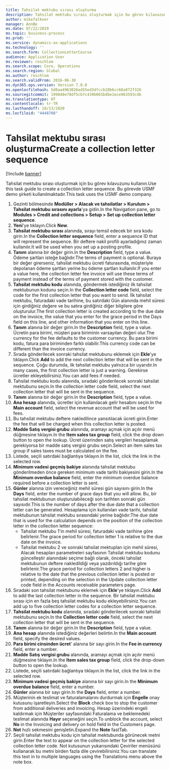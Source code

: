 ```yaml
---
title: Tahsilat mektubu sırası oluşturma
description: Tahsilat mektubu sırası oluşturmak için bu görev kılavuzunu kullanın.
author: mikefalkner
manager: AnnBe
ms.date: 07/22/2019
ms.topic: business-process
ms.prod: ''
ms.service: dynamics-ax-applications
ms.technology: ''
ms.search.form: CollectionLetterCourse
audience: Application User
ms.reviewer: roschlom
ms.search.scope: Core, Operations
ms.search.region: Global
ms.author: roschlom
ms.search.validFrom: 2016-06-30
ms.dyn365.ops.version: Version 7.0.0
ms.openlocfilehash: 5d8aa4963026ad55ed3dfccb28b6cc68a872f326
ms.sourcegitcommit: 199848e78df5cb7c439b001bdbe1ece963593cdb
ms.translationtype: HT
ms.contentlocale: tr-TR
ms.lasthandoff: 10/13/2020
ms.locfileid: "4448708"
---
```

# <a name="create-a-collection-letter-sequence"></a><span data-ttu-id="35210-103">Tahsilat mektubu sırası oluşturma</span><span class="sxs-lookup"><span data-stu-id="35210-103">Create a collection letter sequence</span></span>

[!include [banner](../../includes/banner.md)]

<span data-ttu-id="35210-104">Tahsilat mektubu sırası oluşturmak için bu görev kılavuzunu kullanın.</span><span class="sxs-lookup"><span data-stu-id="35210-104">Use this task guide to create a collection letter sequence.</span></span> <span data-ttu-id="35210-105">Bu görevde USMF demo şirketi kullanılmaktadır.</span><span class="sxs-lookup"><span data-stu-id="35210-105">This task uses the USMF demo company.</span></span>

1. <span data-ttu-id="35210-106">Gezinti bölmesinde **Modüller > Alacak ve tahsilatlar > Kurulum > Tahsilat mektubu sırasını ayarla**'ya gidin.</span><span class="sxs-lookup"><span data-stu-id="35210-106">In the Navigation pane, go to **Modules > Credit and collections > Setup > Set up collection letter sequence**.</span></span>
2. <span data-ttu-id="35210-107">**Yeni**'ye tıklayın.</span><span class="sxs-lookup"><span data-stu-id="35210-107">Click **New**.</span></span>
3. <span data-ttu-id="35210-108">**Tahsilat mektubu sırası** alanında, sırayı temsil edecek bir sıra kodu girin.</span><span class="sxs-lookup"><span data-stu-id="35210-108">In the **Collection letter sequence** field, enter a sequence ID that will represent the sequence.</span></span> <span data-ttu-id="35210-109">Bir deftere nakil profili ayarladığınız zaman kullanılır.</span><span class="sxs-lookup"><span data-stu-id="35210-109">It will be used when you set up a posting profile.</span></span>
4. <span data-ttu-id="35210-110">**Tanım** alanına bir değer girin.</span><span class="sxs-lookup"><span data-stu-id="35210-110">In the **Description** field, type a value.</span></span>  <span data-ttu-id="35210-111">Ödeme şartları isteğe bağlıdır.</span><span class="sxs-lookup"><span data-stu-id="35210-111">The terms of payment is optional.</span></span> <span data-ttu-id="35210-112">Buraya bir değer girerseniz, tahsilat mektubu ücreti faturasında, müşteriyle depolanan ödeme şartları yerine bu ödeme şartları kullanılır.</span><span class="sxs-lookup"><span data-stu-id="35210-112">If you enter a value here, the collection letter fee invoice will use these terms of payment instead of the terms of payment stored with the customer.</span></span>  
5. <span data-ttu-id="35210-113">**Tahsilat mektubu kodu** alanında, göndermek istediğiniz ilk tahsilat mektubunun kodunu seçin.</span><span class="sxs-lookup"><span data-stu-id="35210-113">In the **Collection letter code** field, select the code for the first collection letter that you want to send.</span></span> <span data-ttu-id="35210-114">İlk tahsilat mektubu, faturadaki vade tarihine, bu satırdaki Gün alanında mehil süresi için girdiğiniz değere ve bu satıra girdiğiniz diğer bilgilere göre oluşturulur.</span><span class="sxs-lookup"><span data-stu-id="35210-114">The first collection letter is created according to the due date on the invoice, the value that you enter for the grace period in the Days field on this line, and other information that you enter on this line.</span></span>  
6. <span data-ttu-id="35210-115">**Tanım** alanına bir değer girin.</span><span class="sxs-lookup"><span data-stu-id="35210-115">In the **Description** field, type a value.</span></span> <span data-ttu-id="35210-116">Ücretin para birimi, müşteri para biriminin varsayılan değeri olur.</span><span class="sxs-lookup"><span data-stu-id="35210-116">The currency for the fee defaults to the customer currency.</span></span> <span data-ttu-id="35210-117">Bu para birimi kodu, fatura para biriminden farklı olabilir.</span><span class="sxs-lookup"><span data-stu-id="35210-117">This currency code can be different than the invoice currency.</span></span>  
7. <span data-ttu-id="35210-118">Sırada gönderilecek sonraki tahsilat mektubunu eklemek için **Ekle**'ye tıklayın.</span><span class="sxs-lookup"><span data-stu-id="35210-118">Click **Add** to add the next collection letter that will be sent in the sequence.</span></span> <span data-ttu-id="35210-119">Çoğu durumda, ilk tahsilat mektubu yalnızca bir uyarıdır.</span><span class="sxs-lookup"><span data-stu-id="35210-119">In many cases, the first collection letter is just a warning.</span></span> <span data-ttu-id="35210-120">Gerekirse ücretler ekleyebilirsiniz.</span><span class="sxs-lookup"><span data-stu-id="35210-120">You can add fees if needed.</span></span>  
8. <span data-ttu-id="35210-121">Tahsilat mektubu kodu alanında, sıradaki gönderilecek sonraki tahsilat mektubunu seçin.</span><span class="sxs-lookup"><span data-stu-id="35210-121">In the collection letter code field, select the next collection letter that will be sent in the sequence.</span></span>
9. <span data-ttu-id="35210-122">**Tanım** alanına bir değer girin.</span><span class="sxs-lookup"><span data-stu-id="35210-122">In the **Description** field, type a value.</span></span>
10. <span data-ttu-id="35210-123">**Ana hesap** alanında, ücretler için kullanılacak gelir hesabını seçin.</span><span class="sxs-lookup"><span data-stu-id="35210-123">In the **Main account** field, select the revenue account that will be used for fees.</span></span>
11. <span data-ttu-id="35210-124">Bu tahsilat mektubu deftere nakledilince yansıtılacak ücreti girin.</span><span class="sxs-lookup"><span data-stu-id="35210-124">Enter the fee that will be charged when this collection letter is posted.</span></span>
12. <span data-ttu-id="35210-125">**Madde Satış vergisi grubu** alanında, aramayı açmak için açılır menü düğmesine tıklayın.</span><span class="sxs-lookup"><span data-stu-id="35210-125">In the **Item sales tax group** field, click the drop down button to open the lookup.</span></span> <span data-ttu-id="35210-126">Ücret üzerinden satış vergileri hesaplamak gerekiyorsa bir madde satış vergisi grubu seçin.</span><span class="sxs-lookup"><span data-stu-id="35210-126">Select an item sales tax group if sales taxes must be calculated on the fee.</span></span>  
13. <span data-ttu-id="35210-127">Listede, seçili satırdaki bağlantıya tıklayın.</span><span class="sxs-lookup"><span data-stu-id="35210-127">In the list, click the link in the selected row.</span></span>
14. <span data-ttu-id="35210-128">**Minimum vadesi geçmiş bakiye** alanında tahsilat mektubu gönderilmeden önce gereken minimum vade tarihi bakiyesini girin.</span><span class="sxs-lookup"><span data-stu-id="35210-128">In the **Minimum overdue balance** field, enter the minimum overdue balance required before a collection letter is sent.</span></span>
15. <span data-ttu-id="35210-129">**Günler** alanına izin vereceğiniz mehil süresi gün sayısını girin.</span><span class="sxs-lookup"><span data-stu-id="35210-129">In the **Days** field, enter the number of grace days that you will allow.</span></span> <span data-ttu-id="35210-130">Bu, bir tahsilat mektubunun oluşturulabileceği son tarihten sonraki gün sayısıdır.</span><span class="sxs-lookup"><span data-stu-id="35210-130">This is the number of days after the due date that a collection letter can be generated.</span></span> <span data-ttu-id="35210-131">Hesaplama için kullanılan vade tarihi, tahsilat mektubunun tahsilat mektubu sırasındaki yerine bağlıdır:</span><span class="sxs-lookup"><span data-stu-id="35210-131">The due date that is used for the calculation depends on the position of the collection letter in the collection letter sequence:</span></span>
    - <span data-ttu-id="35210-132">Tahsilat mektubu 1'in mehil süresi, faturadaki vade tarihine göre belirlenir.</span><span class="sxs-lookup"><span data-stu-id="35210-132">The grace period for collection letter 1 is relative to the due date on the invoice.</span></span>
    - <span data-ttu-id="35210-133">Tahsilat mektubu 2 ve sonraki tahsilat mektupları için mehil süresi, Alacak hesapları parametreleri sayfasının Tahsilat mektubu kodunu güncelleştir alanındaki seçime bağlı olarak, önceki tahsilat mektubunun deftere nakledildiği veya yazdırıldığı tarihe göre belirlenir.</span><span class="sxs-lookup"><span data-stu-id="35210-133">The grace period for collection letters 2 and higher is relative to the date that the previous collection letter is posted or printed, depending on the selection in the Update collection letter code field in the Accounts receivable parameters page.</span></span>  
16. <span data-ttu-id="35210-134">Sıradaki son tahsilat mektubunu eklemek için **Ekle**'ye tıklayın.</span><span class="sxs-lookup"><span data-stu-id="35210-134">Click **Add** to add the last collection letter in the sequence.</span></span> <span data-ttu-id="35210-135">Bir tahsilat mektubu sırası için en fazla beş tahsilat mektubu kodu ekleyebilirsiniz.</span><span class="sxs-lookup"><span data-stu-id="35210-135">You can add up to five collection letter codes for a collection letter sequence.</span></span>  
17. <span data-ttu-id="35210-136">**Tahsilat mektubu kodu** alanında, sıradaki gönderilecek sonraki tahsilat mektubunu seçin.</span><span class="sxs-lookup"><span data-stu-id="35210-136">In the **Collection letter code** field, select the next collection letter that will be sent in the sequence.</span></span>
18. <span data-ttu-id="35210-137">**Tanım** alanına bir değer girin.</span><span class="sxs-lookup"><span data-stu-id="35210-137">In the **Description** field, type a value.</span></span>
19. <span data-ttu-id="35210-138">**Ana hesap** alanında istediğiniz değerleri belirtin.</span><span class="sxs-lookup"><span data-stu-id="35210-138">In the **Main account** field, specify the desired values.</span></span>
20. <span data-ttu-id="35210-139">**Para birimi cinsinden ücret**' alanına bir sayı girin.</span><span class="sxs-lookup"><span data-stu-id="35210-139">In the **Fee in currency** field, enter a number.</span></span>
21. <span data-ttu-id="35210-140">**Madde Satış vergisi grubu** alanında, aramayı açmak için açılır menü düğmesine tıklayın.</span><span class="sxs-lookup"><span data-stu-id="35210-140">In the **Item sales tax group** field, click the drop-down button to open the lookup.</span></span>
22. <span data-ttu-id="35210-141">Listede, seçili satırdaki bağlantıya tıklayın.</span><span class="sxs-lookup"><span data-stu-id="35210-141">In the list, click the link in the selected row.</span></span>
23. <span data-ttu-id="35210-142">**Minimum vadesi geçmiş bakiye** alanına bir sayı girin.</span><span class="sxs-lookup"><span data-stu-id="35210-142">In the **Minimum overdue balance** field, enter a number.</span></span>
24. <span data-ttu-id="35210-143">**Günler** alanına bir sayı girin.</span><span class="sxs-lookup"><span data-stu-id="35210-143">In the **Days** field, enter a number.</span></span>
25. <span data-ttu-id="35210-144">Müşterinin ek teslimat ve faturalamalarını durdurmak için **Engelle** onay kutusunu işaretleyin.</span><span class="sxs-lookup"><span data-stu-id="35210-144">Select the **Block** check box to stop the customer from additional deliveries and invoicing.</span></span> <span data-ttu-id="35210-145">Hesap üzerindeki engeli kaldırmak için Müşteriler sayfasındaki Faturalama ve beklemedeki teslimat alanında **Hayır** seçeneğini seçin.</span><span class="sxs-lookup"><span data-stu-id="35210-145">To unblock the account, select **No** in the Invoicing and delivery on hold field in the Customers page.</span></span>  
26. <span data-ttu-id="35210-146">**Not** hızlı sekmesini genişletin.</span><span class="sxs-lookup"><span data-stu-id="35210-146">Expand the **Note** fastTab.</span></span>
27. <span data-ttu-id="35210-147">Seçili tahsilat mektubu kodu için tahsilat mektubunda görünecek metni girin.</span><span class="sxs-lookup"><span data-stu-id="35210-147">Enter the text to appear on the collection letter for the selected collection letter code.</span></span> <span data-ttu-id="35210-148">Not kutusunun yukarısındaki Çeviriler menüsünü kullanarak bu metni birden fazla dile çevirebilirsiniz.</span><span class="sxs-lookup"><span data-stu-id="35210-148">You can translate this text in to multiple languages using the Translations menu above the note box.</span></span>  

